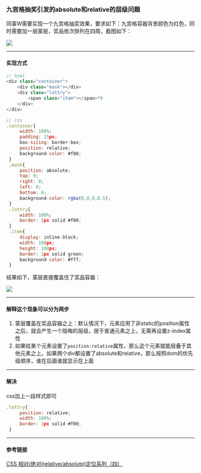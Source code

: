 ### 九宫格抽奖引发的absolute和relative的层级问题

同事W需要实现一个九宫格抽奖效果，要求如下：九宫格容器背景颜色为红色，同时需要加一层蒙层，奖品依次排列在四周，截图如下：

![](https://oscimg.oschina.net/oscnet/up-fb1e9879689b6678a3b81769ba74e54ab79.png)

---

#### 实现方式
```javascript
// html
<div class="container">
    <div class="mask"></div>
    <div class="lottry">
        <span class="item"></span>*9
    </div>
</div>

// css
.container{
     width: 100%;
     padding: 15px;
     box-sizing: border-box;
     position: relative;
     background-color: #f00;
 }
 .mask{
     position: absolute;
     top: 0;
     right: 0;
     left: 0;
     bottom: 0;
     background-color: rgba(0,0,0,0.5);
 }
 .lottry{
     width: 100%;
     border: 1px solid #f00;
 }
 .item{
     display: inline-block;
     width: 100px;
     height: 100px;
     border: 1px solid green;
     background-color: #fff;
 }
```
结果如下，蒙层直接覆盖住了奖品容器：

![](https://oscimg.oschina.net/oscnet/up-53291df9016d61b1999eeb5bb1831eaf3bb.png)

---

#### 解释这个现象可以分为两步

1. 蒙层覆盖在奖品容器之上：默认情况下，元素应用了非static的position属性之后，就会产生一个隐晦的层级，居于普通元素之上，无需再设置z-index属性
2. 如果给某个元素设置了`position:relative`属性，那么这个元素就能层叠于其他元素之上。如果两个div都设置了absolute和relative，那么按照dom的优先级顺序，谁在后面谁就显示在上面

---

#### 解决
css加上一段样式即可

```javascript
.lottry{
     position: relative;
     width: 100%;
     border: 1px solid #f00;
 }
```

---

#### 参考链接

[CSS 相对/绝对(relative/absolute)定位系列（四）](https://www.zhangxinxu.com/wordpress/2011/08/css%e7%9b%b8%e5%af%b9%e5%ae%9a%e4%bd%8drelative%e7%bb%9d%e5%af%b9%e5%ae%9a%e4%bd%8dabsolute%e7%b3%bb%e5%88%97%ef%bc%88%e5%9b%9b%ef%bc%89/)























